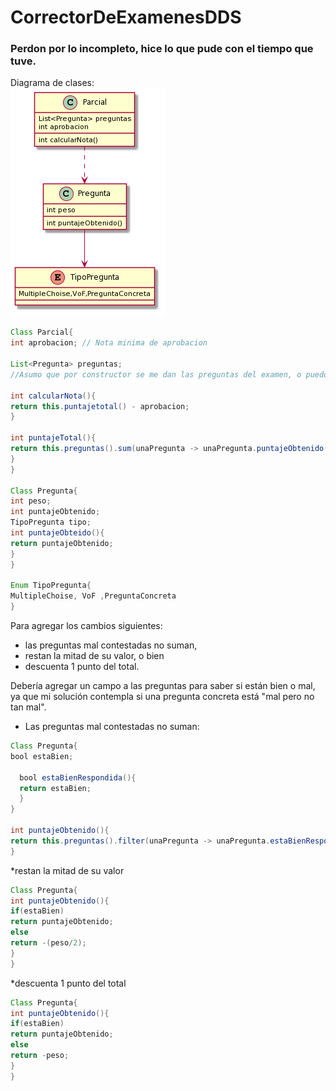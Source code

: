 # CorrectorDeExamenesDDS

### Perdon por lo incompleto, hice lo que pude con el tiempo que tuve.

Diagrama de clases:
<br>
<img src = "diagramaDeClasesCorrectorDeExamenes.png">

```java
Class Parcial{
int aprobacion; // Nota minima de aprobacion

List<Pregunta> preguntas; 
//Asumo que por constructor se me dan las preguntas del examen, o puedo tener un setter de preguntas.

int calcularNota(){
return this.puntajetotal() - aprobacion;
}

int puntajeTotal(){
return this.preguntas().sum(unaPregunta -> unaPregunta.puntajeObtenido());
}
}

Class Pregunta{
int peso;
int puntajeObtenido;
TipoPregunta tipo;
int puntajeObteido(){
return puntajeObtenido;
}
}

Enum TipoPregunta{
MultipleChoise, VoF ,PreguntaConcreta
}

```

Para agregar los cambios siguientes:
* las preguntas mal contestadas no suman, 
* restan la mitad de su valor, o bien 
* descuenta 1 punto del total.

Debería agregar un campo a las preguntas para saber si están bien o mal, ya que mi solución contempla si una pregunta concreta está "mal pero no tan mal".

* Las preguntas mal contestadas no suman:

```java
Class Pregunta{
bool estaBien;

  bool estaBienRespondida(){
  return estaBien;
  }
}

int puntajeObtenido(){
return this.preguntas().filter(unaPregunta -> unaPregunta.estaBienRespondida()).sum(unaPregunta ->unaPregunta.puntajeObtenido);
}
```
*restan la mitad de su valor
```java
Class Pregunta{
int puntajeObtenido(){
if(estaBien)
return puntajeObtenido;
else
return -(peso/2);
}
}
```

*descuenta 1 punto del total
```java
Class Pregunta{
int puntajeObtenido(){
if(estaBien)
return puntajeObtenido;
else
return -peso;
}
}
